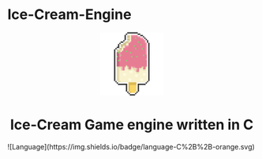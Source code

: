 # Ice-Cream-Engine
<div align="center">
  <a href="https://fyrox.rs/">
    <img src="ice.png" width="128" height="128" alt="Fyrox" />
  </a>
  <h1>Ice-Cream Game engine written in C </h1>
</div>
![Language](https://img.shields.io/badge/language-C%2B%2B-orange.svg)

